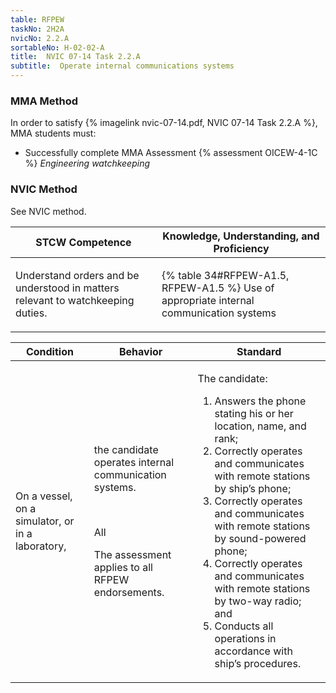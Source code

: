 ```yaml
---
table: RFPEW
taskNo: 2H2A
nvicNo: 2.2.A 
sortableNo: H-02-02-A
title:  NVIC 07-14 Task 2.2.A
subtitle:  Operate internal communications systems
---
```



### MMA Method

In order to satisfy  {% imagelink nvic-07-14.pdf, NVIC 07-14 Task 2.2.A %}, MMA students must:

* Successfully complete MMA Assessment {% assessment OICEW-4-1C %} *Engineering watchkeeping*


### NVIC Method

<a onclick="togglevisibility('nvic_methods')" >See NVIC method.</a>

<div id='nvic_methods' class='hide'>

<table>
<thead>
<tr>
<th class='forty'> STCW Competence </th>
<th class='sixty'> Knowledge, Understanding, and Proficiency </th>
</tr>
</thead>




<tbody>
<tr><td markdown='1'>

Understand orders and be understood in matters relevant to watchkeeping duties.

</td><td markdown='1'>

{% table 34#RFPEW-A1.5, RFPEW-A1.5 %} Use of appropriate internal communication systems

</td></tr>


</tbody>
</table>


<table>
<thead>
<tr><th class='twenty'>  Condition </th><th class='twenty'> Behavior </th><th  class='sixty'>Standard </th></tr>
</thead>
<tbody >



<tr><td markdown='1'>

On a vessel, on a simulator, or in a laboratory,

</td><td markdown='1'>

the candidate operates internal communication systems.

<br>

<div class="tooltip" markdown='1'>

All

The assessment applies to all RFPEW endorsements.

</div>


</td><td markdown='1'>

The candidate:

1. Answers the phone stating his or her location, name, and rank;
2. Correctly operates and communicates with remote stations by ship’s phone;
3. Correctly operates and communicates with remote stations by sound-powered phone;
4. Correctly operates and communicates with remote stations by two-way radio; and
5. Conducts all operations in accordance with ship’s procedures.

</td></tr>
</tbody>
</table>
</div>
